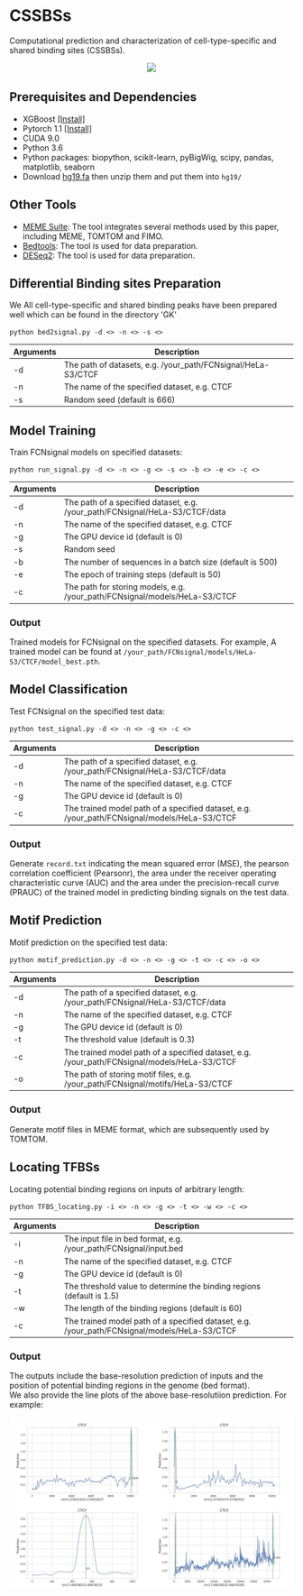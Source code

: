 # CSSBSs
Computational prediction and characterization of cell-type-specific and shared binding sites (CSSBSs). 

<p align="center"> 
<img src=https://github.com/turningpoint1988/CSSBSs/blob/main/flowchart.jpg>
</p>

## Prerequisites and Dependencies

- XGBoost [[Install]](https://xgboost.readthedocs.io/en/latest/install.html)
- Pytorch 1.1 [[Install]](https://pytorch.org/)
- CUDA 9.0
- Python 3.6
- Python packages: biopython, scikit-learn, pyBigWig, scipy, pandas, matplotlib, seaborn
- Download [hg19.fa](https://hgdownload.soe.ucsc.edu/downloads.html#human) then unzip them and put them into `hg19/`

## Other Tools

- [MEME Suite](https://meme-suite.org/meme/doc/download.html): The tool integrates several methods used by this paper, including MEME, TOMTOM and FIMO.
- [Bedtools](https://bedtools.readthedocs.io/en/latest/content/installation.html): The tool is used for data preparation.
- [DESeq2](http://www.bioconductor.org/packages/release/bioc/html/DESeq2.html): The tool is used for data preparation.


## Differential Binding sites Preparation
We All cell-type-specific and shared binding peaks have been prepared well which can be found in the directory 'GK'

```
python bed2signal.py -d <> -n <> -s <>
```

| Arguments   | Description                                                    |
| ----------- | -------------------------------------------------------------- |
| -d          | The path of datasets, e.g. /your_path/FCNsignal/HeLa-S3/CTCF   |
| -n          | The name of the specified dataset, e.g. CTCF                   |
| -s          | Random seed (default is 666)                                   |


## Model Training

Train FCNsignal models on specified datasets:

```
python run_signal.py -d <> -n <> -g <> -s <> -b <> -e <> -c <>
```

| Arguments  | Description                                                                      |
| ---------- | -------------------------------------------------------------------------------- |
| -d         | The path of a specified dataset, e.g. /your_path/FCNsignal/HeLa-S3/CTCF/data     |
| -n         | The name of the specified dataset, e.g. CTCF                                     |
| -g         | The GPU device id (default is 0)                                                 |
| -s         | Random seed                                                                      |
| -b         | The number of sequences in a batch size (default is 500)                         |
| -e         | The epoch of training steps (default is 50)                                      |
| -c         | The path for storing models, e.g. /your_path/FCNsignal/models/HeLa-S3/CTCF       |

### Output

Trained models for FCNsignal on the specified datasets. For example, A trained model can be found at `/your_path/FCNsignal/models/HeLa-S3/CTCF/model_best.pth`.

## Model Classification

Test FCNsignal on the specified test data:

```
python test_signal.py -d <> -n <> -g <> -c <>
```

| Arguments  | Description                                                                                 |
| ---------- | ------------------------------------------------------------------------------------------- |
| -d         | The path of a specified dataset, e.g. /your_path/FCNsignal/HeLa-S3/CTCF/data                |
| -n         | The name of the specified dataset, e.g. CTCF                                                |
| -g         | The GPU device id (default is 0)                                                            |
| -c         | The trained model path of a specified dataset, e.g. /your_path/FCNsignal/models/HeLa-S3/CTCF|

### Output

Generate `record.txt` indicating the mean squared error (MSE), the pearson correlation coefficient (Pearsonr), the area under the receiver operating characteristic curve (AUC) and the area under the precision-recall curve (PRAUC) of the trained model in predicting binding signals on the test data.

## Motif Prediction

Motif prediction on the specified test data:

```
python motif_prediction.py -d <> -n <> -g <> -t <> -c <> -o <>
```

| Arguments  | Description                                                                                 |
| ---------- | ------------------------------------------------------------------------------------------- |
| -d         | The path of a specified dataset, e.g. /your_path/FCNsignal/HeLa-S3/CTCF/data                |
| -n         | The name of the specified dataset, e.g. CTCF                                                |
| -g         | The GPU device id (default is 0)                                                            |
| -t         | The threshold value (default is 0.3)                                                        |
| -c         | The trained model path of a specified dataset, e.g. /your_path/FCNsignal/models/HeLa-S3/CTCF|
| -o         | The path of storing motif files, e.g. /your_path/FCNsignal/motifs/HeLa-S3/CTCF              |

### Output

Generate motif files in MEME format, which are subsequently used by TOMTOM.


## Locating TFBSs

Locating potential binding regions on inputs of arbitrary length:

```
python TFBS_locating.py -i <> -n <> -g <> -t <> -w <> -c <>
```
| Arguments  | Description                                                                                 |
| ---------- | ------------------------------------------------------------------------------------------- |
| -i         | The input file in bed format, e.g. /your_path/FCNsignal/input.bed                           |
| -n         | The name of the specified dataset, e.g. CTCF                                                |
| -g         | The GPU device id (default is 0)                                                            |
| -t         | The threshold value to determine the binding regions (default is 1.5)                       |
| -w         | The length of the binding regions (default is 60)                                           |
| -c         | The trained model path of a specified dataset, e.g. /your_path/FCNsignal/models/HeLa-S3/CTCF|

### Output

The outputs include the base-resolution prediction of inputs and the position of potential binding regions in the genome (bed format). <br/>
We also provide the line plots of the above base-resolutiion prediction. For example:

<p align="center"> 
<img src=https://github.com/turningpoint1988/FCNsignal/blob/main/output.jpg>
</p>
